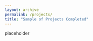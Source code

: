 ```yaml
---
layout: archive
permalink: /projects/
title: "Sample of Projects Completed"
---
```


placeholder
